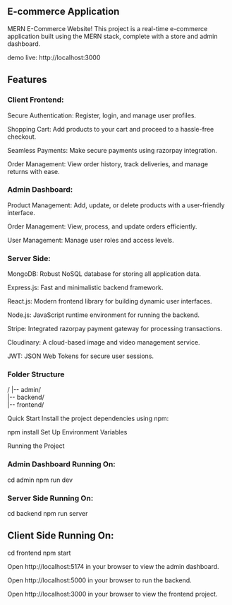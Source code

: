 ## E-commerce Application ## 
 MERN E-Commerce Website! This project is a real-time e-commerce application built using the  MERN stack, complete with a store and  admin dashboard.
 
 demo live: http://localhost:3000 

## Features ##

### Client Frontend:

 Secure Authentication: Register, login, and manage user profiles.

 Shopping Cart: Add products to your cart and proceed to a hassle-free checkout.

 Seamless Payments: Make secure payments using  razorpay integration.

 Order Management: View order history, track deliveries, and manage returns with ease.

### Admin Dashboard:

Product Management: Add, update, or delete products with a user-friendly interface.

Order Management: View, process, and update orders efficiently.

User Management: Manage user roles and access levels.


### Server Side:
MongoDB: Robust NoSQL database for storing all application data.

Express.js: Fast and minimalistic backend framework.

React.js: Modern frontend library for building dynamic user interfaces.

Node.js: JavaScript runtime environment for running the backend.

Stripe: Integrated razorpay payment gateway for processing transactions.

Cloudinary: A cloud-based image and video management service.
 
JWT: JSON Web Tokens for secure user sessions.

### Folder Structure
/
|-- admin/            
|-- backend/          
|-- frontend/ 

Quick Start
Install the project dependencies using npm:

npm install
Set Up Environment Variables

Running the Project

### Admin Dashboard Running On:

cd admin
npm run dev

### Server Side Running On:

cd backend
npm run server

## Client Side Running On:

cd frontend
npm start

Open http://localhost:5174 in your browser to view the admin dashboard.

Open http://localhost:5000 in your browser to run the backend.

Open http://localhost:3000 in your browser to view the frontend project.
